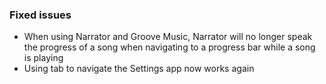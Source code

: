 ### Fixed issues
- When using Narrator and Groove Music, Narrator will no longer speak the progress of a song when navigating to a progress bar while a song is playing
- Using tab to navigate the Settings app now works again